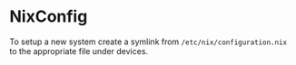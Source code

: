 # NixConfig

To setup a new system create a symlink from `/etc/nix/configuration.nix` to the appropriate file under devices.
